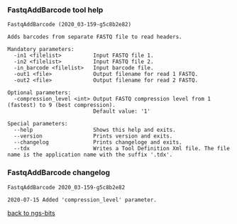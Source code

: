### FastqAddBarcode tool help
	FastqAddBarcode (2020_03-159-g5c8b2e82)
	
	Adds barcodes from separate FASTQ file to read headers.
	
	Mandatory parameters:
	  -in1 <filelist>          Input FASTQ file 1.
	  -in2 <filelist>          Input FASTQ file 2.
	  -in_barcode <filelist>   Input barcode file.
	  -out1 <file>             Output filename for read 1 FASTQ.
	  -out2 <file>             Output filename for read 2 FASTQ.
	
	Optional parameters:
	  -compression_level <int> Output FASTQ compression level from 1 (fastest) to 9 (best compression).
	                           Default value: '1'
	
	Special parameters:
	  --help                   Shows this help and exits.
	  --version                Prints version and exits.
	  --changelog              Prints changeloge and exits.
	  --tdx                    Writes a Tool Definition Xml file. The file name is the application name with the suffix '.tdx'.
	
### FastqAddBarcode changelog
	FastqAddBarcode 2020_03-159-g5c8b2e82
	
	2020-07-15 Added 'compression_level' parameter.
[back to ngs-bits](https://github.com/imgag/ngs-bits)